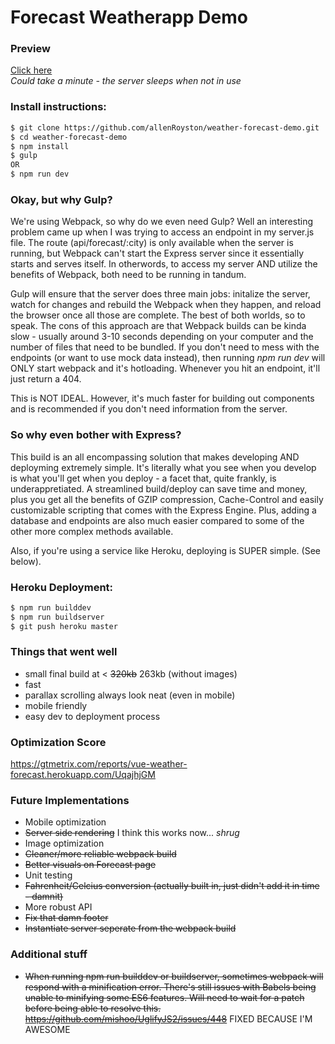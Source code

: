 # Forecast Weatherapp Demo


### Preview
[Click here](https://vue-weather-forecast.herokuapp.com/)
<br>
*Could take a minute - the server sleeps when not in use*
 

### Install instructions:
```sh
$ git clone https://github.com/allenRoyston/weather-forecast-demo.git
$ cd weather-forecast-demo
$ npm install
$ gulp  
OR
$ npm run dev 
```

### Okay, but why Gulp?
We're using Webpack, so why do we even need Gulp?  Well an interesting problem came up when I was trying to access an endpoint in my server.js file.  The route (api/forecast/:city) is only available when the server is running, but Webpack can't start the Express server since it essentially starts and serves itself.  In otherwords, to access my server AND utilize the benefits of Webpack, both need to be running in tandum.  

Gulp will ensure that the server does three main jobs:  initalize the server, watch for changes and rebuild the Webpack when they happen, and reload the browser once all those are complete.  The best of both worlds, so to speak.  The cons of this approach are that Webpack builds can be kinda slow - usually around 3-10 seconds depending on your computer and the number of files that need to be bundled.  If you don't need to mess with the endpoints (or want to use mock data instead), then running *npm run dev* will ONLY start webpack and it's hotloading.  Whenever you hit an endpoint, it'll just return a 404.  

This is NOT IDEAL.  However, it's much faster for building out components and is recommended if you don't need information from the server.

### So why even bother with Express?
This build is an all encompassing solution that makes developing AND deployming extremely simple.  It's literally what you see when you develop is what you'll get when you deploy - a facet that, quite frankly, is underappretiated.  A streamlined build/deploy can save time and money, plus you get all the benefits of GZIP compression, Cache-Control and easily customizable scripting that comes with the Express Engine.  Plus, adding a database and endpoints are also much easier compared to some of the other more complex methods available.

Also, if you're using a service like Heroku, deploying is SUPER simple.  (See below).

### Heroku Deployment:
```sh
$ npm run builddev
$ npm run buildserver
$ git push heroku master
```

### Things that went well
- small final build at < ~~320kb~~ 263kb (without images)
- fast
- parallax scrolling always look neat (even in mobile)
- mobile friendly 
- easy dev to deployment process

### Optimization Score
https://gtmetrix.com/reports/vue-weather-forecast.herokuapp.com/UqajhjGM

### Future Implementations
- Mobile optimization
- ~~Server side rendering~~ I think this works now... *shrug*
- Image optimization
- ~~Cleaner/more reliable webpack build~~
- ~~Better visuals on Forecast page~~
- Unit testing
- ~~Fahrenheit/Celcius conversion (actually built in, just didn't add it in time - damnit)~~
- More robust API
- ~~Fix that damn footer~~
- ~~Instantiate server seperate from the webpack build~~


### Additional stuff
- ~~When running npm run builddev or buildserver, sometimes webpack will respond with a minification error.  There's still issues with Babels being unable to minifying some ES6 features.  Will need to wait for a patch before being able to resolve this. https://github.com/mishoo/UglifyJS2/issues/448~~  FIXED BECAUSE I'M AWESOME

